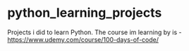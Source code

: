 # python_learning_projects
Projects i did to learn Python.
The course im learning by is - https://www.udemy.com/course/100-days-of-code/
